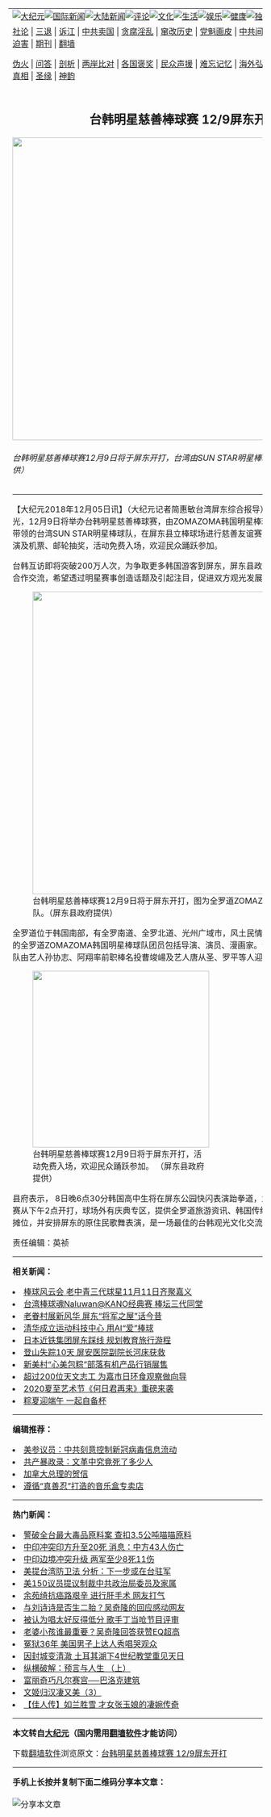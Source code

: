 <a name="1" id="1" target="_blank"></a><span id="1"></span>
<table align=center border="0"><tr><td colspan="2" VALIGN=TOP><a href="https://github.com/toqp2112/djy/blob/master/gb/nsc413.md#1"><img src="https://raw.githubusercontent.com/toqp2112/www/master/t/djy/1.jpg" title="大纪元"></a><a href="https://github.com/toqp2112/djy/blob/master/gb/n24hr.md#1"><img src="https://raw.githubusercontent.com/toqp2112/www/master/t/djy/3.jpg" title="国际新闻"></a><a href="https://github.com/toqp2112/djy/blob/master/gb/nsc413.md#1"><img src="https://raw.githubusercontent.com/toqp2112/www/master/t/djy/4.jpg" title="大陆新闻"></a><a href="https://github.com/toqp2112/djy/blob/master/gb/news392.md#1"><img src="https://raw.githubusercontent.com/toqp2112/www/master/t/djy/5.jpg" title="评论"></a><a href="https://github.com/toqp2112/djy/blob/master/gb/news2007.md#1"><img src="https://raw.githubusercontent.com/toqp2112/www/master/t/djy/6.jpg" title="文化"></a><a href="https://github.com/toqp2112/djy/blob/master/gb/news2008.md#1"><img src="https://raw.githubusercontent.com/toqp2112/www/master/t/djy/7.jpg" title="生活"></a><a href="https://github.com/toqp2112/djy/blob/master/gb/ncyule.md#1"><img src="https://raw.githubusercontent.com/toqp2112/www/master/t/djy/8.jpg" title="娱乐"></a><a href="https://github.com/toqp2112/djy/blob/master/gb/nsc1002.md#1"><img src="https://raw.githubusercontent.com/toqp2112/www/master/t/djy/9.jpg" title="健康"><a href="https://github.com/toqp2112/djy/blob/master/gb/nf6092.md#1"><img src="https://raw.githubusercontent.com/toqp2112/www/master/t/djy/10a.jpg" title="独家"></a><a href="https://github.com/toqp2112/djy/blob/master/gb/nf4514.md#1"><img src="https://raw.githubusercontent.com/toqp2112/www/master/t/djy/12a.jpg" title="头条"></a></td></tr>
<tr><td colspan="2" VALIGN=TOP><a target="_blank" href="https://github.com/toqp2112/djy/blob/master/gb/9p.md#1">社论</a> | <a target="_blank" href="https://github.com/toqp2112/djy/blob/master/gb/nf5657.md#1">三退</a> | <a target="_blank" href="https://github.com/toqp2112/djy/blob/master/gb/nf6124.md#1">诉江</a> | <a target="_blank" href="https://github.com/toqp2112/djy/blob/master/gb/nf1176117.md#1">中共卖国</a> | <a target="_blank" href="https://github.com/toqp2112/djy/blob/master/gb/nf5773.md#1">贪腐淫乱</a> | <a target="_blank" href="https://github.com/toqp2112/djy/blob/master/gb/nf1176115.md#1">窜改历史</a> | <a target="_blank" href="https://github.com/toqp2112/djy/blob/master/gb/nf1176107.md#1">党魁画皮</a> | <a target="_blank" href="https://github.com/toqp2112/djy/blob/master/gb/nf1320400.md#1">中共间谍</a> | <a target="_blank" href="https://github.com/toqp2112/djy/blob/master/gb/nf1176114.md#1">破坏传统</a> | <a target="_blank" href="https://github.com/toqp2112/ntdtv/blob/master/gb/prog447_1.md#1">恶贯满盈</a> | <a target="_blank" href="https://github.com/toqp2112/djy/blob/master/gb/ncid278.md#1">人权</a> | <a target="_blank" href="https://github.com/toqp2112/djy/blob/master/gb/nf1176111.md#1">迫害</a> | <a target="_blank" href="https://gitlab.com/szzdlab/mh-qikan/blob/master/README.md#1">期刊</a> | <a target="_blank" href="https://github.com/toqp2112/www/blob/master/README.md?zsrh#8">翻墙</a></p><p><a target="_blank" href="https://github.com/toqp2112/djy/blob/master/gb/nf5562.md#1">伪火</a> | <a target="_blank" href="https://github.com/toqp2112/djy/blob/master/gb/nf4378.md#1">问答</a> | <a target="_blank" href="https://github.com/toqp2112/djy/blob/master/gb/nf5792.md#1">剖析</a> | <a target="_blank" href="https://github.com/toqp2112/djy/blob/master/gb/nf5735.md#1">两岸比对</a> | <a target="_blank" href="https://github.com/toqp2112/djy/blob/master/gb/nf6119.md#1">各国褒奖</a> | <a target="_blank" href="https://github.com/toqp2112/djy/blob/master/gb/nf6120.md#1">民众声援</a> | <a target="_blank" href="https://github.com/toqp2112/djy/blob/master/gb/nf1188594.md#1">难忘记忆</a> | <a target="_blank" href="https://github.com/toqp2112/djy/blob/master/gb/nf3180.md#1">海外弘传</a> | <a target="_blank" href="https://github.com/toqp2112/djy/blob/master/gb/nf5410.md#1">万人上访</a> | <a target="_blank" href="https://github.com/toqp2112/ntdtv/blob/master/gb/prog1530_1.md#1">和平抗议</a> | <a target="_blank" href="https://github.com/toqp2112/djy/blob/master/gb/nf4386.md#1">支持</a> | <a target="_blank" href="https://github.com/toqp2112/djy/blob/master/gb/nf4389.md#1">真相</a> | <a target="_blank" href="https://github.com/toqp2112/djy/blob/master/gb/nf5790.md#1">圣缘</a> | <a target="_blank" href="https://github.com/toqp2112/djy/blob/master/gb/nf4786.md#1">神韵</a></td></tr>
<tr><td VALIGN=TOP width="626"><h2 align=center>台韩明星慈善棒球赛   12/9屏东开打</h2>
<img width="600" src="https://i.epochtimes.com/assets/uploads/2018/12/3d1b057e3413478e1659dbd4e58efb44-600x400.jpg" />
<h6>台韩明星慈善棒球赛12月9日将于屏东开打，台湾由SUN STAR明星棒球队迎战。（屏东县政府提供）
</h6>
<hr>
<p>【大纪元2018年12月05日讯】（大纪元记者简惠敏台湾<ahref="https://github.com/toqp2112/djy/blob/master/gb/tag/%E5%B1%8F%E4%B8%9C.md#1">屏东</a>综合报导）屏东县政府多元推动观光，12月9日将举办台韩明星慈善<ahref="https://github.com/toqp2112/djy/blob/master/gb/tag/%E6%A3%92%E7%90%83.md#1">棒球</a>赛，由ZOMAZOMA韩国明星棒球队与艺人孙协志、阿翔带领的台湾SUN STAR明星棒球队，在屏东县立棒球场进行慈善友谊赛，赛中还有韩国跆拳道表演及机票、邮轮抽奖，活动免费入场，欢迎民众踊跃参加。</p>
<p>台韩互访即将突破200万人次，为争取更多韩国游客到<ahref="https://github.com/toqp2112/djy/blob/master/gb/tag/%E5%B1%8F%E4%B8%9C.md#1">屏东</a>，屏东县政府与韩国全罗道地方政府合作交流，希望透过明星赛事创造话题及引起注目，促进双方观光发展。</p>
<figure id="attachment_10892513" style="width: 600px" class="wp-caption aligncenter"><ahref="https://i.epochtimes.com/assets/uploads/2018/12/e69cf2c01fb9250b262506a970cbb0d5.jpg"><img class="wp-image-10892513 size-large" src="https://i.epochtimes.com/assets/uploads/2018/12/e69cf2c01fb9250b262506a970cbb0d5-600x450.jpg" alt="" width="600" b="450" /></a><figcaption class="wp-caption-text">台韩明星慈善<ahref="https://github.com/toqp2112/djy/blob/master/gb/tag/%E6%A3%92%E7%90%83.md#1">棒球</a>赛12月9日将于屏东开打，图为全罗道ZOMAZOMA韩国明星棒球队。（屏东县政府提供）</figcaption></figure>
<p>全罗道位于韩国南部，有全罗南道、全罗北道、光州广域市，风土民情与南台湾相似。此次来访的全罗道ZOMAZOMA韩国明星棒球队团员包括导演、演员、漫画家。台湾SUN STAR明星棒球队由艺人孙协志、阿翔率前职棒名投曹竣崵及艺人唐从圣、罗平等人迎战。</p>
<figure id="attachment_10892514" style="width: 350px" class="wp-caption aligncenter"><ahref="https://i.epochtimes.com/assets/uploads/2018/12/d7509e86ae7ffbf6acba14238ee5aa7c.jpg"><img class="wp-image-10892514" src="https://i.epochtimes.com/assets/uploads/2018/12/d7509e86ae7ffbf6acba14238ee5aa7c-300x353.jpg" alt="" width="350" b="412" /></a><figcaption class="wp-caption-text">台韩明星慈善棒球赛12月9日将于屏东开打，活动免费入场，欢迎民众踊跃参加。 （屏东县政府提供）</figcaption></figure>
<p>县府表示， 8日晚6点30分韩国高中生将在屏东公园快闪表演跆拳道，为活动暖身。12月9日球赛从下午2点开打，球场外有庆典专区，提供全罗道旅游资讯、韩国传统纪念品及传统韩国美食摊位，并安排屏东的原住民歌舞表演，是一场最佳的台韩观光文化交流活动。</p>
<p>责任编辑：英祯</p>

<hr>


<strong>相关新闻：</strong>
<li><a href="https://github.com/toqp2112/djy/blob/master/gb/18/11/8/n10838418.md#1">棒球风云会  老中青三代球星11月11日齐聚嘉义</a></li>
<li><a href="https://github.com/toqp2112/djy/blob/master/gb/18/11/11/n10844839.md#1">台湾棒球魂Naluwan@KANO经典赛 棒坛三代同堂</a></li>
<li><a href="https://github.com/toqp2112/djy/blob/master/gb/18/12/3/n10888535.md#1">老眷村展新风华 屏东“将军之屋”话今昔</a></li>
<li><a href="https://github.com/toqp2112/djy/blob/master/gb/18/12/4/n10890228.md#1">清华成立运动科技中心 用AI“爱”棒球</a></li>
<li><a href="https://github.com/toqp2112/djy/blob/master/gb/18/12/4/n10890375.md#1">日本近铁集团屏东踩线 规划教育旅行游程</a></li>
<li><a href="https://github.com/toqp2112/djy/blob/master/gb/20/6/16/n12189220.md#1">登山失踪10天 屏安医院副院长河床获救</a></li>
<li><a href="https://github.com/toqp2112/djy/blob/master/gb/20/6/16/n12189169.md#1">新美村“心美包粽”部落有机产品行销展售</a></li>
<li><a href="https://github.com/toqp2112/djy/blob/master/gb/20/6/15/n12186690.md#1">超过200位天文志工  为嘉市日环食观察做向导</a></li>
<li><a href="https://github.com/toqp2112/djy/blob/master/gb/20/6/15/n12186440.md#1">2020夏至艺术节《何日君再来》重磅来袭</a></li>
<li><a href="https://github.com/toqp2112/djy/blob/master/gb/20/6/15/n12186404.md#1">粽夏迎端午   一起自备杯</a></li>
<hr>


<strong>编辑推荐：</strong>
<li><a href="https://github.com/onzhi266/djy/blob/master/gb/20/2/22/n11887949.md#1">美参议员：中共刻意控制新冠病毒信息流动</a></li>
<li><a href="https://github.com/tsiac2612/djy/blob/master/gb/19/1/25/n11000879.md#1" target="_blank">共产暴政录：文革中究竟死了多少人</a></li><li><a href="https://github.com/toqp2112/djy/blob/master/gb/15/12/10/n4593139.md?dfh#1" target="_blank">加拿大总理的贺信</a></li><li><a href="https://github.com/tsiac2612/djy/blob/master/gb/19/12/23/n11741059.md#1" target="_blank">遵循“真善忍”打造的音乐盒专卖店</a></li>
<hr>

<strong>热门新闻：</strong>
<li><a href="https://github.com/toqp2112/djy/blob/master/gb/20/6/15/n12186279.md#1">警破全台最大毒品原料案 查扣3.5公吨喵喵原料</a></li>
<li><a href="https://github.com/toqp2112/djy/blob/master/gb/20/6/16/n12190320.md#1">中印冲突印方升至20死 消息：中方43人伤亡</a></li>
<li><a href="https://github.com/toqp2112/djy/blob/master/gb/20/6/16/n12189414.md#1">中印边境冲突升级 两军至少8死11伤</a></li>
<li><a href="https://github.com/toqp2112/djy/blob/master/gb/20/6/15/n12186960.md#1">美提台湾防卫法 分析：下一步或在台驻军</a></li>
<li><a href="https://github.com/toqp2112/djy/blob/master/gb/20/6/15/n12187376.md#1">美150议员提议制裁中共政治局委员及家属</a></li>
<li><a href="https://github.com/toqp2112/djy/blob/master/gb/20/6/15/n12185955.md#1">余苑绮抗癌路艰辛 进行肝手术 网友打气</a></li>
<li><a href="https://github.com/toqp2112/djy/blob/master/gb/20/6/14/n12185206.md#1">与刘诗诗是否生二胎？吴奇隆的回应感动网友</a></li>
<li><a href="https://github.com/toqp2112/djy/blob/master/gb/20/6/14/n12185250.md#1">被认为唱太好反得低分 歌手丁当呛节目评审</a></li>
<li><a href="https://github.com/toqp2112/djy/blob/master/gb/20/6/15/n12187794.md#1">老婆小孩谁最重要？吴奇隆回答获赞EQ超高</a></li>
<li><a href="https://github.com/toqp2112/djy/blob/master/gb/20/6/14/n12184431.md#1">冤狱36年 美国男子上达人秀唱哭观众</a></li>
<li><a href="https://github.com/toqp2112/djy/blob/master/gb/20/6/15/n12186774.md#1">因封城变清澈 土耳其湖下4世纪教堂重见天日</a></li>
<li><a href="https://github.com/toqp2112/djy/blob/master/gb/20/6/2/n12153788.md#1">纵横破解：预言与人生 （上）</a></li>
<li><a href="https://github.com/toqp2112/djy/blob/master/gb/8/5/30/n2136550.md#1">富丽奇巧凡尔赛宫──巴洛克建筑</a></li>
<li><a href="https://github.com/toqp2112/djy/blob/master/gb/20/5/30/n12148607.md#1">文姬归汉凄又美（3）</a></li>
<li><a href="https://github.com/toqp2112/djy/blob/master/gb/20/6/12/n12181432.md#1">【佳人传】如兰胜雪 才女张玉娘的凄婉传奇</a></li>
<hr>

<strong>本文转自<a href="https://www.epochtimes.com">大纪元</a>（国内需用<a href="https://github.com/toqp2112/www/blob/master/README.md#8">翻墙软件</a>才能访问）</strong><p>下载<a href="https://github.com/toqp2112/www/blob/master/README.md#8">翻墙软件</a>浏览原文：<a href="https://www.epochtimes.com/gb/18/12/5/n10892510.htm">台韩明星慈善棒球赛   12/9屏东开打</a></p><hr>

<strong>手机上长按并复制下面二维码分享本文章：</strong><br><br><img src="http://d1p1.ip.zn2.us/v.php?action=qrcode&url=https://github.com/toqp2112/djy/blob/master/gb/18/12/5/n10892510.md%231" title="分享本文章"></td><td VALIGN=TOP><a href="https://github.com/toqp2112/djy/blob/master/gb/16/1/21/n4622075.md?dfh#1" target="_blank"><img src="https://raw.githubusercontent.com/toqp2112/djy/master/gb/300/wei-f1.jpg" title="中共的伪火骗局"  alt="中共的伪火骗局"></a><br><a href="https://github.com/toqp2112/www/blob/master/README.md?dfh#9" target="_blank"><img src="https://raw.githubusercontent.com/toqp2112/djy/master/gb/300/yong-h.jpg" title="永恒的见证"  alt="永恒的见证"></a><br><a href="https://github.com/toqp2112/djy/blob/master/gb/13/9/29/n3974789.md?dfh#1" target="_blank"><img src="https://raw.githubusercontent.com/toqp2112/djy/master/gb/300/shang-lnz.jpg" title="善良女子被中共投男牢"  alt="善良女子被中共投男牢"></a><br><a href="https://github.com/toqp2112/djy/blob/master/gb/16/3/16/n4663449.md?dfh#1" target="_blank"><img src="https://raw.githubusercontent.com/toqp2112/djy/master/gb/300/huo-z3.jpg" title="警卫目击活摘器官"  alt="警卫目击活摘器官"></a><br><a href="https://github.com/toqp2112/djy/blob/master/gb/16/8/7/n8177641.md?dfh#1" target="_blank"><img src="https://raw.githubusercontent.com/toqp2112/djy/master/gb/300/huo-z4.jpg" title="证人描述活摘恐怖"  alt="证人描述活摘恐怖"></a><br><a href="https://github.com/toqp2112/djy/blob/master/gb/10/4/19/n2881569.md?dfh#1" target="_blank"><img src="https://raw.githubusercontent.com/toqp2112/djy/master/gb/300/huo-z1.jpg" title="揭开活摘器官黑幕"  alt="揭开活摘器官黑幕"></a><br><a href="https://github.com/toqp2112/djy/blob/master/gb/10/11/7/n3077476.md?dfh#1" target="_blank"><img src="https://raw.githubusercontent.com/toqp2112/djy/master/gb/300/ma-ks.jpg" title="马克思的成魔之路"  alt="马克思的成魔之路"></a><br><a href="https://github.com/toqp2112/djy/blob/master/gb/14/6/9/n4173977.md?dfh#1" target="_blank"><img src="https://raw.githubusercontent.com/toqp2112/djy/master/gb/300/chang-zs.jpg" title="藏字石 蕴天机"  alt="藏字石 蕴天机"></a><br><a href="https://github.com/toqp2112/djy/blob/master/gb/18/5/10/n10381511.md?dfh#1" target="_blank"><img src="https://raw.githubusercontent.com/toqp2112/djy/master/gb/300/st1.jpg" title="关注3亿人三退"  alt="关注3亿人三退"></a><br><a href="https://github.com/toqp2112/djy/blob/master/gb/18/3/21/n10237682.md?dfh#1" target="_blank"><img src="https://raw.githubusercontent.com/toqp2112/djy/master/gb/300/jie-t.jpg" title="解体中共复兴中华"  alt="解体中共复兴中华"></a><br><a href="https://github.com/toqp2112/djy/blob/master/gb/9/2/9/n2422991.md?dfh#1" target="_blank"><img src="https://raw.githubusercontent.com/toqp2112/djy/master/gb/300/gao-zs.jpg" title="中共迫害良心律师"  alt="中共迫害良心律师"></a><br><a href="https://github.com/toqp2112/djy/blob/master/gb/18/12/9/n10900044.md?dfh#1" target="_blank"><img src="https://raw.githubusercontent.com/toqp2112/djy/master/gb/300/sj1.jpg" title="303万人举报江泽民"  alt="303万人举报江泽民"></a><br><a href="https://github.com/toqp2112/djy/blob/master/gb/18/8/28/n10672014.md?dfh#1" target="_blank"><img src="https://raw.githubusercontent.com/toqp2112/djy/master/gb/300/sj2.jpg" title="这些官员为何起诉江泽民"  alt="这些官员为何起诉江泽民"></a><br><a href="https://github.com/toqp2112/djy/blob/master/gb/8/12/18/n2367165.md?dfh#1" target="_blank"><img src="https://raw.githubusercontent.com/toqp2112/djy/master/gb/300/liangan.jpg" title="海峡两岸的强烈对比"  alt="海峡两岸的强烈对比"></a><br><a href="https://github.com/toqp2112/djy/blob/master/gb/15/12/10/n4593139.md?dfh#1" target="_blank"><img src="https://raw.githubusercontent.com/toqp2112/djy/master/gb/300/jia-ndzl.jpg" title="加拿大总理的贺信"  alt="加拿大总理的贺信"></a><br><a href="https://github.com/toqp2112/djy/blob/master/gb/11/6/17/n3289382.md?dfh#1" target="_blank"><img src="https://raw.githubusercontent.com/toqp2112/djy/master/gb/300/xiao-wd.jpg" title="探寻真相兼听则明"  alt="探寻真相兼听则明"></a><br><a href="https://github.com/toqp2112/djy/blob/master/gb/18/10/27/n10812623.md?dfh#1" target="_blank"><img src="https://raw.githubusercontent.com/toqp2112/djy/master/gb/300/yindu.jpg" title="印度媒体报道东方"  alt="印度媒体报道东方"></a><br><a href="https://github.com/toqp2112/djy/blob/master/gb/18/6/9/n10469652.md?dfh#1" target="_blank"><img src="https://raw.githubusercontent.com/toqp2112/djy/master/gb/300/xie-j.jpg" title="不一样的海外校园"  alt="不一样的海外校园"></a><br><a href="https://github.com/toqp2112/djy/blob/master/gb/7/4/5/n1669415.md?dfh#1" target="_blank"><img src="https://raw.githubusercontent.com/toqp2112/djy/master/gb/300/li-up.jpg" title="从大师到徒弟的传奇"  alt="从大师到徒弟的传奇"></a><br><a href="https://github.com/toqp2112/djy/blob/master/gb/17/5/26/n9191512.md?dfh#1" target="_blank"><img src="https://raw.githubusercontent.com/toqp2112/djy/master/gb/300/zfl2.jpg" title="亿万人与东方一本奇书"  alt="亿万人与东方一本奇书"></a><br><a href="https://github.com/toqp2112/djy/blob/master/gb/13/11/27/n4020290.md?dfh#1" target="_blank"><img src="https://raw.githubusercontent.com/toqp2112/djy/master/gb/300/zhen-h.jpg" title="大陆见不到的震撼场面"  alt="大陆见不到的震撼场面"></a><br><a href="https://github.com/toqp2112/djy/blob/master/gb/15/7/17/n4482910.md?dfh#1" target="_blank"><img src="https://raw.githubusercontent.com/toqp2112/djy/master/gb/300/dalu-sk.jpg" title="人心向善 大陆当初盛况"  alt="人心向善 大陆当初盛况"></a><br><a href="https://github.com/toqp2112/djy/blob/master/gb/19/1/5/n10955468.md?dfh#1" target="_blank"><img src="https://raw.githubusercontent.com/toqp2112/djy/master/gb/300/zfl1.jpg" title="追寻真理 这书讲什么"  alt="追寻真理 这书讲什么"></a><br><a href="https://github.com/toqp2112/www/blob/master/README.md?dfh#1" target="_blank"><img src="https://raw.githubusercontent.com/toqp2112/djy/master/gb/300/fq1.jpg" title="下载免费翻墙软件"  alt="下载免费翻墙软件"></a><br></td></tr></table>

